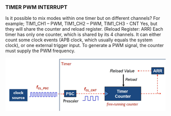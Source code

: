### **TIMER PWM INTERRUPT**
Is it possible to mix modes within one timer but on different channels? For example;  TIM1_CH1 – PWM, TIM1_CH2 – PWM, TIM1_CH3 - CNT
Yes, but they will share the counter and reload register. (Reload Register:  ARR)
Each timer has only one counter, which is shared by its 4 channels. It can either count some clock events (APB clock, which usually equals the system clock), or one external trigger input. To generate a PWM signal, the counter must supply the PWM frequency.

![Timer_Counter](https://github.com/Ata-Pab/Embedded_Systems/blob/master/Embedded_Systems_Notes/Images/Timer_Counter.png)